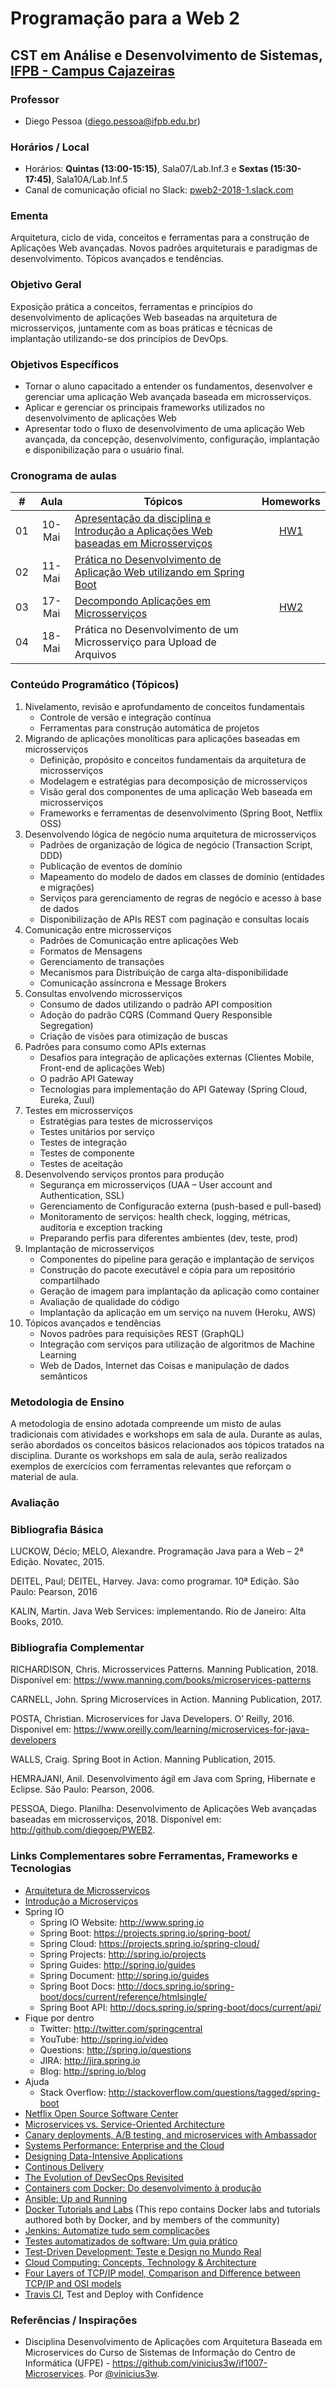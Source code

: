 # Programação para a Web 2

## CST em Análise e Desenvolvimento de Sistemas, [IFPB - Campus Cajazeiras](http://ifpb.edu.br/cajazeiras)

### Professor

* Diego Pessoa ([diego.pessoa@ifpb.edu.br](mailto:diego.pessoa@ifpb.edu.br))

### Horários / Local

* Horários: **Quintas (13:00-15:15)**, Sala07/Lab.Inf.3 e **Sextas (15:30-17:45)**, Sala10A/Lab.Inf.5
* Canal de comunicação oficial no Slack: [pweb2-2018-1.slack.com](http://pweb2-2018-1.slack.com)

### Ementa

Arquitetura, ciclo de vida, conceitos e ferramentas para a construção de Aplicações Web avançadas. Novos padrões arquiteturais e paradigmas de desenvolvimento. Tópicos avançados e tendências.

### Objetivo Geral

Exposição prática a conceitos, ferramentas e princípios do desenvolvimento de aplicações Web baseadas na arquitetura de microsserviços, juntamente com as boas práticas e técnicas de implantação utilizando-se dos princípios de DevOps.

### Objetivos Específicos

- Tornar o aluno capacitado a entender os fundamentos, desenvolver e gerenciar uma aplicação Web avançada baseada em microsserviços.
- Aplicar e gerenciar os principais frameworks utilizados no desenvolvimento de aplicações Web
- Apresentar todo o fluxo de desenvolvimento de uma aplicação Web avançada, da concepção, desenvolvimento, configuração, implantação e disponibilização para o usuário final.

### Cronograma de aulas ###
| # | Aula    | Tópicos                               | Homeworks       |
|:-:|:--------:|--------------------------------------|:-----------------:|
| 01 | 10-Mai  | [Apresentação da disciplina e Introdução a Aplicações Web baseadas em Microsserviços](https://github.com/diegoep/PWEB2/blob/master/lectures/pweb2-01.pdf) | [HW1](https://github.com/diegoep/PWEB2/blob/master/homeworks/HW1.md) |
| 02 | 11-Mai  | [Prática no Desenvolvimento de Aplicação Web utilizando em Spring Boot](https://github.com/diegoep/PWEB2/tree/master/sourcecode/todo) |  |
| 03 | 17-Mai  | [Decompondo Aplicações em Microsserviços](https://github.com/diegoep/PWEB2/blob/master/lectures/pweb2-02.pdf) | [HW2](https://github.com/diegoep/PWEB2/blob/master/homeworks/HW2.md) |
| 04 | 18-Mai  | Prática no Desenvolvimento de um Microsserviço para Upload de Arquivos |  |

### Conteúdo Programático (Tópicos)

1. Nivelamento, revisão e aprofundamento de conceitos fundamentais
   - Controle de versão e integração contínua
   - Ferramentas para construção automática de projetos
2. Migrando de aplicações monolíticas para aplicações baseadas em microsserviços
   - Definição, propósito e conceitos fundamentais da arquitetura de microsserviços
   - Modelagem e estratégias para decomposição de microsserviços
   - Visão geral dos componentes de uma aplicação Web baseada em microsserviços
   - Frameworks e ferramentas de desenvolvimento (Spring Boot, Netflix OSS)
3. Desenvolvendo lógica de negócio numa arquitetura de microsserviços
   - Padrões de organização de lógica de negócio (Transaction Script, DDD)
   - Publicação de eventos de domínio
   - Mapeamento do modelo de dados em classes de domínio (entidades e migrações)
   - Serviços para gerenciamento de regras de negócio e acesso à base de dados
   - Disponibilização de APIs REST com paginação e consultas locais
4. Comunicação entre microsserviços
   - Padrões de Comunicação entre aplicações Web
   - Formatos de Mensagens
   - Gerenciamento de transações
   - Mecanismos para Distribuição de carga alta-disponibilidade
   - Comunicação assíncrona e Message Brokers
5. Consultas envolvendo microsserviços
   - Consumo de dados utilizando o padrão API composition
   - Adoção do padrão CQRS (Command Query Responsible Segregation)
   - Criação de visões para otimização de buscas
6. Padrões para consumo como APIs externas
   - Desafios para integração de aplicações externas (Clientes Mobile, Front-end de aplicações Web)
   - O padrão API Gateway
   - Tecnologias para implementação do API Gateway (Spring Cloud, Eureka, Zuul)
7. Testes em microsserviços
   - Estratégias para testes de microsserviços
   - Testes unitários por serviço
   - Testes de integração
   - Testes de componente
   - Testes de aceitação
8. Desenvolvendo serviços prontos para produção
   - Segurança em microsserviços (UAA – User account and Authentication, SSL)
   - Gerenciamento de Configuracão externa (push-based e pull-based)
   - Monitoramento de serviços: health check, logging, métricas, auditoria e exception tracking
   - Preparando perfis para diferentes ambientes (dev, teste, prod)
9. Implantação de microsserviços
   - Componentes do pipeline para geração e implantação de serviços
   - Construção do pacote executável e cópia para um repositório compartilhado
   - Geração de imagem para implantação da aplicação como container
   - Avaliação de qualidade do código
   - Implantação da aplicação em um serviço na nuvem (Heroku, AWS)
10. Tópicos avançados e tendências
    - Novos padrões para requisições REST (GraphQL)
    - Integração com serviços para utilização de algoritmos de Machine Learning
    - Web de Dados, Internet das Coisas e manipulação de dados semânticos

### Metodologia de Ensino

A metodologia de ensino adotada compreende um misto de aulas tradicionais com atividades e workshops em sala de aula. Durante as aulas, serão abordados os conceitos básicos relacionados aos tópicos tratados na disciplina. Durante os workshops em sala de aula, serão realizados exemplos de exercícios com ferramentas relevantes que reforçam o material de aula.

### Avaliação

### Bibliografia Básica

LUCKOW, Décio; MELO, Alexandre. Programação Java para a Web – 2ª Edição. Novatec, 2015.

DEITEL, Paul; DEITEL, Harvey. Java: como programar. 10ª Edição. São Paulo: Pearson, 2016

KALIN, Martin. Java Web Services: implementando. Rio de Janeiro: Alta Books, 2010.

### Bibliografia Complementar

RICHARDISON, Chris. Microsservices Patterns. Manning Publication, 2018. Disponível em: https://www.manning.com/books/microservices-patterns

CARNELL, John. Spring Microservices in Action. Manning Publication, 2017.

POSTA, Christian. Microservices for Java Developers. O’ Reilly, 2016. Disponivel em: https://www.oreilly.com/learning/microservices-for-java-developers

WALLS, Craig. Spring Boot in Action. Manning Publication, 2015.

HEMRAJANI, Anil. Desenvolvimento ágil em Java com Spring, Hibernate e Eclipse. São Paulo: Pearson, 2006.

PESSOA, Diego. Planilha: Desenvolvimento de Aplicações Web avançadas baseadas em microsserviços, 2018. Disponível em: http://github.com/diegoep/PWEB2.

### Links Complementares sobre Ferramentas, Frameworks e Tecnologias

- [Arquitetura de Microsserviços](http://microservices.io/patterns/microservices.html)
- [Introdução a Microserviços](https://www.nginx.com/blog/introduction-to-microservices/)
- Spring IO
  - Spring IO Website: http://www.spring.io
  - Spring Boot: https://projects.spring.io/spring-boot/
  - Spring Cloud: https://projects.spring.io/spring-cloud/
  - Spring Projects: http://spring.io/projects
  - Spring Guides: http://spring.io/guides
  - Spring Document: http://spring.io/guides
  - Spring Boot Docs: http://docs.spring.io/spring-boot/docs/current/reference/htmlsingle/
  - Spring Boot API: http://docs.spring.io/spring-boot/docs/current/api/
- Fique por dentro
  - Twitter: http://twitter.com/springcentral
  - YouTube: http://spring.io/video
  - Questions: http://spring.io/questions
  - JIRA: http://jira.spring.io
  - Blog: http://spring.io/blog
- Ajuda
  - Stack Overflow: http://stackoverflow.com/questions/tagged/spring-boot
- [Netflix Open Source Software Center](https://netflix.github.io/)
- [Microservices vs. Service-Oriented Architecture](https://www.nginx.com/resources/library/microservices-vs-soa/)
- [Canary deployments, A/B testing, and microservices with Ambassador](https://www.datawire.io/faster/canary-workflow/)
- [Systems Performance: Enterprise and the Cloud](http://www.brendangregg.com/sysperfbook.html)
- [Designing Data-Intensive Applications](http://www.dataintensive.net/)
- [Continous Delivery](http://www.continuousdelivery.com)
- [The Evolution of DevSecOps Revisited](https://cloudsentry.evident.io/evolution-devsecops-revisited/)
- [Containers com Docker: Do desenvolvimento à produção](https://www.casadocodigo.com.br/products/livro-docker)
- [Ansible: Up and Running](http://www.ansiblebook.com/)
- [Docker Tutorials and Labs](https://github.com/docker/labs) (This repo contains Docker labs and tutorials authored both by Docker, and by members of the community)
- [Jenkins: Automatize tudo sem complicações](https://www.casadocodigo.com.br/products/livro-jenkins)
- [Testes automatizados de software: Um guia prático](https://www.casadocodigo.com.br/products/livro-testes-de-software)
- [Test-Driven Development: Teste e Design no Mundo Real](https://www.casadocodigo.com.br/products/livro-tdd)
- [Cloud Computing: Concepts, Technology & Architecture](http://www.amazon.com/Cloud-Computing-Practice-Dan-Marinescu/dp/0124046274)
- [Four Layers of TCP/IP model, Comparison and Difference between TCP/IP and OSI models](http://www.omnisecu.com/tcpip/tcpip-model.php)
- [Travis CI](https://travis-ci.org/), Test and Deploy with Confidence


### Referências / Inspirações ###
- Disciplina Desenvolvimento de Aplicações com Arquitetura Baseada em Microservices do Curso de Sistemas de Informação do Centro de Informática (UFPE) - https://github.com/vinicius3w/if1007-Microservices. Por [@vinicius3w](https://github.com/vinicius3w).
